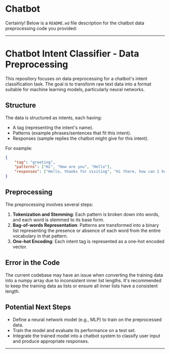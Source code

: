 # Chatbot
Certainly! Below is a `README.md` file description for the chatbot data preprocessing code you provided:

---

# Chatbot Intent Classifier - Data Preprocessing

This repository focuses on data preprocessing for a chatbot's intent classification task. The goal is to transform raw text data into a format suitable for machine learning models, particularly neural networks.

## Structure

The data is structured as intents, each having:
- A tag (representing the intent's name).
- Patterns (example phrases/sentences that fit this intent).
- Responses (sample replies the chatbot might give for this intent).

For example:

```json
{
    "tag": "greeting",
    "patterns": ["Hi", "How are you", "Hello"],
    "responses": ["Hello, thanks for visiting", "Hi there, how can I help?"]
}
```

## Preprocessing

The preprocessing involves several steps:

1. **Tokenization and Stemming**: Each pattern is broken down into words, and each word is stemmed to its base form.
2. **Bag-of-words Representation**: Patterns are transformed into a binary list representing the presence or absence of each word from the entire vocabulary in that pattern.
3. **One-hot Encoding**: Each intent tag is represented as a one-hot encoded vector.

## Error in the Code

The current codebase may have an issue when converting the training data into a numpy array due to inconsistent inner list lengths. It's recommended to keep the training data as lists or ensure all inner lists have a consistent length.

## Potential Next Steps

- Define a neural network model (e.g., MLP) to train on the preprocessed data.
- Train the model and evaluate its performance on a test set.
- Integrate the trained model into a chatbot system to classify user input and produce appropriate responses.

---

